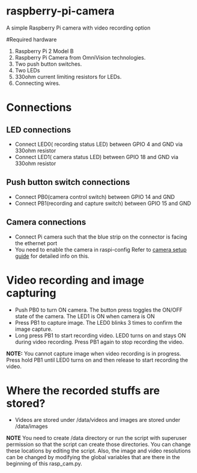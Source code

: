 # raspberry-pi-camera
A simple Raspberry Pi camera with video recording option

#Required hardware
1. Raspberry Pi 2 Model B
2. Raspberry Pi Camera from OmniVision technologies.
3. Two push button switches.
4. Two LEDs
5. 330ohm current limiting resistors for LEDs.
6. Connecting wires.

# Connections
## LED connections
- Connect LED0( recording status LED) between GPIO 4 and GND via 330ohm resistor
- Connect LED1( camera status LED) between GPIO 18 and GND via 330ohm resistor

## Push button switch connections
- Connect PB0(camera control switch) between GPIO 14 and GND
- Connect PB1(recording and capture switch) between GPIO 15 and GND

## Camera connections
- Connect Pi camera such that the blue strip on the connector is facing the ethernet port
- You need to enable the camera in raspi-config
Refer to [camera setup guide](https://www.raspberrypi.org/documentation/usage/camera/README.md) for detailed info on this.

# Video recording and image capturing
- Push PB0 to turn ON camera. The button press toggles the ON/OFF state of the camera. The LED1 is ON when camera is ON
- Press PB1 to capture image. The LED0 blinks 3 times to confirm the image capture.
- Long press PB1 to start recording video. LED0 turns on and stays ON during video recording. Press PB1 again to stop recording the video.

**NOTE:** You cannot capture image when video recording is in progress. Press hold PB1 until LED0 turns on and then release to start
recording the video.

# Where the recorded stuffs are stored?
- Videos are stored under /data/videos and images are stored under /data/images

**NOTE** You need to create /data directory or run the script with  superuser permission so that the script can create those directories.
You can change these locations by editing the script. Also, the image and video resolutions can be changed by modifying the global variables
that are there in the beginning of this rasp_cam.py.

